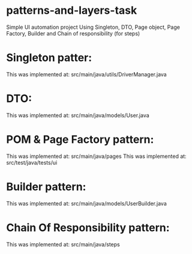# patterns-and-layers-task
Simple UI automation project Using Singleton, DTO, Page object, Page Factory, Builder and Chain of responsibility (for steps) 

# Singleton patter:
This was implemented at: src/main/java/utils/DriverManager.java

# DTO:
This was implemented at: src/main/java/models/User.java

# POM & Page Factory pattern:
This was implemented at: src/main/java/pages
This was implemented at: src/test/java/tests/ui

# Builder pattern:
This was implemented at: src/main/java/models/UserBuilder.java

# Chain Of Responsibility pattern:
This was implemented at: src/main/java/steps